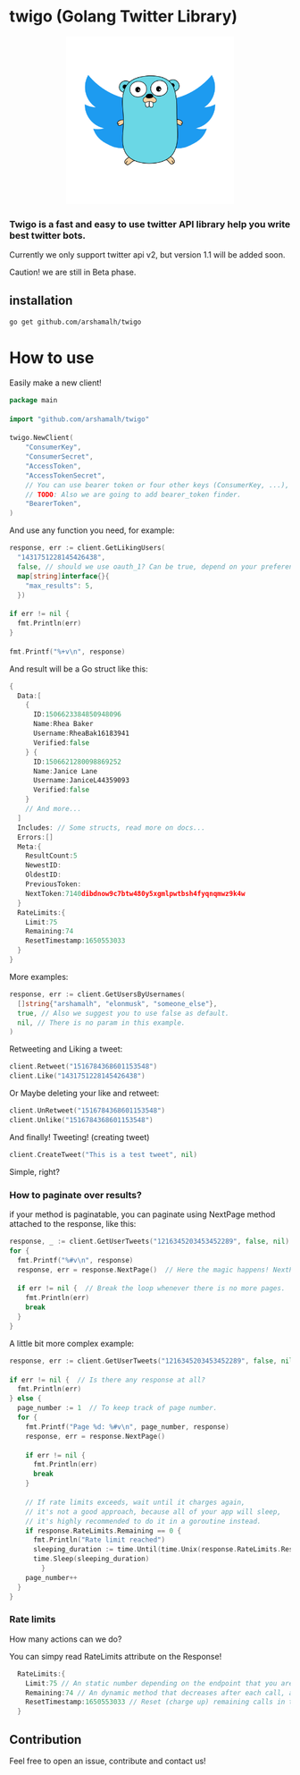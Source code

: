 # twigo (Golang Twitter Library)

<p align="center">
  <img src="./twigo.png" alt="twigo logo" width="300">
</p>

### Twigo is a fast and easy to use twitter API library help you write best twitter bots.

Currently we only support twitter api v2, but version 1.1 will be added soon.

Caution! we are still in Beta phase.

## installation

```bash
go get github.com/arshamalh/twigo
```

# How to use
Easily make a new client!
```go
package main

import "github.com/arshamalh/twigo"

twigo.NewClient(
    "ConsumerKey",
    "ConsumerSecret",
    "AccessToken",
    "AccessTokenSecret",
    // You can use bearer token or four other keys (ConsumerKey, ...), both is not mandatory, but would be better.
    // TODO: Also we are going to add bearer_token finder.
    "BearerToken",
)
```
And use any function you need, for example:
```go
response, err := client.GetLikingUsers(
  "1431751228145426438", 
  false, // should we use oauth_1? Can be true, depend on your preferences, but maybe we will change it if needed.
  map[string]interface{}{
    "max_results": 5,
  })

if err != nil {
  fmt.Println(err)
}

fmt.Printf("%+v\n", response)
```
And result will be a Go struct like this:
```Go
{
  Data:[
    {
      ID:1506623384850948096 
      Name:Rhea Baker 
      Username:RheaBak16183941
      Verified:false
    } {
      ID:1506621280098869252 
      Name:Janice Lane 
      Username:JaniceL44359093
      Verified:false
    }
    // And more...
  ] 
  Includes: // Some structs, read more on docs...
  Errors:[] 
  Meta:{
    ResultCount:5 
    NewestID: 
    OldestID: 
    PreviousToken: 
    NextToken:7140dibdnow9c7btw480y5xgmlpwtbsh4fyqnqmwz9k4w
  }
  RateLimits:{
    Limit:75
    Remaining:74
    ResetTimestamp:1650553033
  }
}
```

More examples:
```go
response, err := client.GetUsersByUsernames(
  []string{"arshamalh", "elonmusk", "someone_else"}, 
  true, // Also we suggest you to use false as default.
  nil, // There is no param in this example.
)
```
Retweeting and Liking a tweet:
```go
client.Retweet("1516784368601153548")
client.Like("1431751228145426438")
```
Or Maybe deleting your like and retweet:
```go
client.UnRetweet("1516784368601153548")
client.Unlike("1516784368601153548")
```
And finally! Tweeting! (creating tweet)
```go
client.CreateTweet("This is a test tweet", nil)
```
Simple, right?

### How to paginate over results?
if your method is paginatable, you can paginate using NextPage method attached to the response, like this:

```go
response, _ := client.GetUserTweets("1216345203453452289", false, nil)
for {
  fmt.Printf("%#v\n", response)
  response, err = response.NextPage()  // Here the magic happens! NextPage method attached to response

  if err != nil {  // Break the loop whenever there is no more pages.
    fmt.Println(err)
    break
  }
}
```

A little bit more complex example:

```go
response, err := client.GetUserTweets("1216345203453452289", false, nil)

if err != nil {  // Is there any response at all?
  fmt.Println(err)
} else {
  page_number := 1  // To keep track of page number.
  for {
    fmt.Printf("Page %d: %#v\n", page_number, response)
    response, err = response.NextPage()

    if err != nil {
      fmt.Println(err)
      break
    }

    // If rate limits exceeds, wait until it charges again, 
    // it's not a good approach, because all of your app will sleep, 
    // it's highly recommended to do it in a goroutine instead.
    if response.RateLimits.Remaining == 0 {
      fmt.Println("Rate limit reached")
      sleeping_duration := time.Until(time.Unix(response.RateLimits.ResetTimestamp, 0))
      time.Sleep(sleeping_duration)
		}
    page_number++
  }
}
```

### Rate limits
How many actions can we do?

You can simpy read RateLimits attribute on the Response!
```go
  RateLimits:{
    Limit:75 // An static number depending on the endpoint that you are calling or your authentication method.
    Remaining:74 // An dynamic method that decreases after each call, and will reset every once in a while.
    ResetTimestamp:1650553033 // Reset (charge up) remaining calls in this timestamp.
  }
```

## Contribution
Feel free to open an issue, contribute and contact us!
